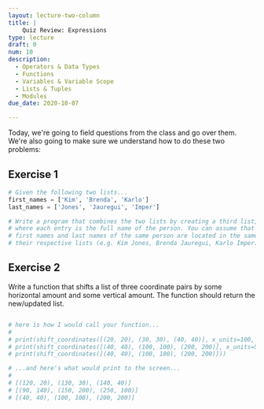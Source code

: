 ```yaml
---
layout: lecture-two-column
title: |
    Quiz Review: Expressions
type: lecture
draft: 0
num: 10
description:
  - Operators & Data Types
  - Functions
  - Variables & Variable Scope
  - Lists & Tuples
  - Modules
due_date: 2020-10-07

---
```


Today, we're going to field questions from the class and go over them. We're also going to make sure we understand how to do these two problems:

## Exercise 1
```python
# Given the following two lists...
first_names = ['Kim', 'Brenda', 'Karlo']
last_names = ['Jones', 'Jauregui', 'Imper']

# Write a program that combines the two lists by creating a third list,
# where each entry is the full name of the person. You can assume that 
# first names and last names of the same person are located in the same slot of
# their respective lists (e.g. Kim Jones, Brenda Jauregui, Karlo Imper).
```

## Exercise 2
Write a function that shifts a list of three coordinate pairs by some horizontal amount and some vertical amount. The function should return the new/updated list.

```python

# here is how I would call your function...
#
# print(shift_coordinates([(20, 20), (30, 30), (40, 40)], x_units=100, y_units=200))
# print(shift_coordinates([(40, 40), (100, 100), (200, 200)], x_units=50, y_units=100))
# print(shift_coordinates([(40, 40), (100, 100), (200, 200)]))

# ...and here's what would print to the screen...
#
# [(120, 20), (130, 30), (140, 40)]
# [(90, 140), (150, 200), (250, 100)]
# [(40, 40), (100, 100), (200, 200)]
```
